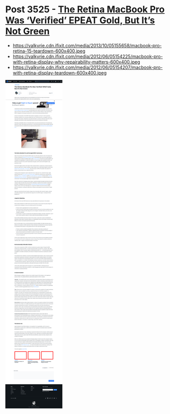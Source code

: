 # Post 3525 - [The Retina MacBook Pro Was &#8216;Verified&#8217; EPEAT Gold, But It&#8217;s Not Green](https://www.ifixit.com/News/3525/the-retina-macbook-pro-was-verified-epeat-gold-but-its-not-green)

- https://valkyrie.cdn.ifixit.com/media/2013/10/05155658/macbook-pro-retina-15-teardown-600x400.jpeg
- https://valkyrie.cdn.ifixit.com/media/2012/06/05154225/macbook-pro-with-retina-display-why-repairability-matters-600x400.jpeg
- https://valkyrie.cdn.ifixit.com/media/2012/06/05154207/macbook-pro-with-retina-display-teardown-600x400.jpeg

![screencap](screenshots/41323667-5a8e-470f-a0a1-d188f8da7be4.png)
